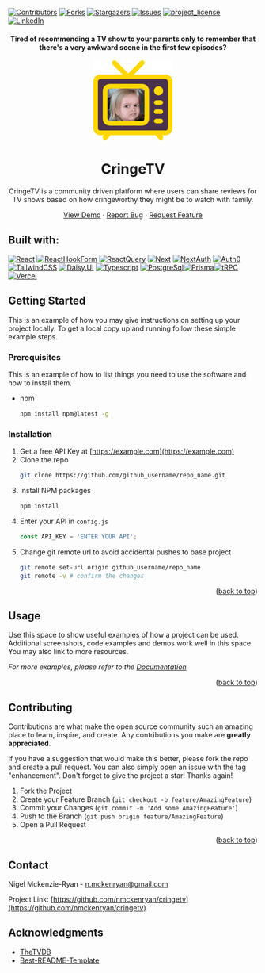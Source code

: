 [![Contributors][contributors-shield]][contributors-url]
[![Forks][forks-shield]][forks-url]
[![Stargazers][stars-shield]][stars-url]
[![Issues][issues-shield]][issues-url]
[![project_license][license-shield]][license-url]
[![LinkedIn][linkedin-shield]][linkedin-url]

<!-- PROJECT LOGO -->

<h4 align="center">
Tired of recommending a TV show to your parents only to remember that there's a very awkward scene in the first few episodes? </h4>

<div align="center">
  <a href="https://github.com/nmckenryan/cringetv">
    <img src="public/cringetv-logo.png" alt="Logo" width="160" height="160">
  </a>

<h1 align="center">CringeTV</h1>



<p>
CringeTV is a community driven platform where users can share reviews for TV shows based on how cringeworthy they might be to watch with family.  
</p>
    <a href="https://cringetv-qm5xlqand-nmckenryans-projects.vercel.app/">View Demo</a>
    ·
    <a href="https://github.com/nMckenryan/cringetv/issues/new?labels=bug&template=bug-report---.md">Report Bug</a>
    ·
    <a href="https://github.com/nMckenryan/cringetv/issues/new?labels=enhancement&template=feature-request---.md">Request Feature</a>
  </p>
</div>


## Built with:

[![React][React.js]][React-url] [![ReactHookForm][ReactHookForm]][ReactHookFormURL] [![ReactQuery][ReactQuery]][ReactQueryURL]
[![Next][Next.js]][Next-url] [![NextAuth][NextAuth.js]][NextAuth.jsURL] [![Auth0][Auth0]][Auth0URL]
[![TailwindCSS][TailwindCSS]][TailwindCSSURL] [![Daisy.UI][Daisy.UI]][Daisy.UIURL]
[![Typescript][Typescript]][TypescriptURL]
[![PostgreSql][PostgreSql]][PostgreSqlURL][![Prisma][Prisma]][PrismaURL][![tRPC][tRPC]][tRPCURL]
[![Vercel][Vercel]][VercelURL]


<!-- GETTING STARTED -->
## Getting Started

This is an example of how you may give instructions on setting up your project locally.
To get a local copy up and running follow these simple example steps.

### Prerequisites

This is an example of how to list things you need to use the software and how to install them.
* npm
  ```sh
  npm install npm@latest -g
  ```

### Installation

1. Get a free API Key at [https://example.com](https://example.com)
2. Clone the repo
   ```sh
   git clone https://github.com/github_username/repo_name.git
   ```
3. Install NPM packages
   ```sh
   npm install
   ```
4. Enter your API in `config.js`
   ```js
   const API_KEY = 'ENTER YOUR API';
   ```
5. Change git remote url to avoid accidental pushes to base project
   ```sh
   git remote set-url origin github_username/repo_name
   git remote -v # confirm the changes
   ```

<p align="right">(<a href="#readme-top">back to top</a>)</p>



<!-- USAGE EXAMPLES -->
## Usage

Use this space to show useful examples of how a project can be used. Additional screenshots, code examples and demos work well in this space. You may also link to more resources.

_For more examples, please refer to the [Documentation](https://example.com)_

<p align="right">(<a href="#readme-top">back to top</a>)</p>




<!-- CONTRIBUTING -->
## Contributing

Contributions are what make the open source community such an amazing place to learn, inspire, and create. Any contributions you make are **greatly appreciated**.

If you have a suggestion that would make this better, please fork the repo and create a pull request. You can also simply open an issue with the tag "enhancement".
Don't forget to give the project a star! Thanks again!

1. Fork the Project
2. Create your Feature Branch (`git checkout -b feature/AmazingFeature`)
3. Commit your Changes (`git commit -m 'Add some AmazingFeature'`)
4. Push to the Branch (`git push origin feature/AmazingFeature`)
5. Open a Pull Request

<p align="right">(<a href="#readme-top">back to top</a>)</p>

<!-- CONTACT -->
## Contact

Nigel Mckenzie-Ryan  - n.mckenryan@gmail.com

Project Link: [https://github.com/nmckenryan/cringetv](https://github.com/nmckenryan/cringetv)

<!-- ACKNOWLEDGMENTS -->
## Acknowledgments

* [TheTVDB](https://www.thetvdb.com)
* [Best-README-Template](https://github.com/othneildrew/Best-README-Template/)





<!-- MARKDOWN LINKS & IMAGES -->
<!-- https://www.markdownguide.org/basic-syntax/#reference-style-links -->
[contributors-shield]: https://img.shields.io/github/contributors/nmckenryan/cringetv.svg?style=for-the-badge
[contributors-url]: https://github.com/nMckenryan/cringetv/graphs/contributors
[forks-shield]: https://img.shields.io/github/forks/nmckenryan/cringetv.svg?style=for-the-badge
[forks-url]: https://github.com/nMckenryan/cringetv/network/members
[stars-shield]: https://img.shields.io/github/stars/nmckenryan/cringetv.svg?style=for-the-badge
[stars-url]: https://github.com/nMckenryan/cringetv/stargazers
[issues-shield]: https://img.shields.io/github/issues/nmckenryan/cringetv.svg?style=for-the-badge
[issues-url]: https://github.com/nMckenryan/cringetv/issues
[license-shield]: https://img.shields.io/github/license/nmckenryan/cringetv.svg?style=for-the-badge
[license-url]: https://github.com/nMckenryan/cringetv/main/LICENSE.txt
[linkedin-shield]: https://img.shields.io/badge/-LinkedIn-black.svg?style=for-the-badge&logo=linkedin&colorB=555
[linkedin-url]: https://linkedin.com/in/nmckenryan
[product-screenshot]: images/screenshot.png

[Next.js]: https://img.shields.io/badge/next.js-000000?style=for-the-badge&logo=nextdotjs&logoColor=white
[Next-url]: https://nextjs.org/
[React.js]: https://img.shields.io/badge/React-20232A?style=for-the-badge&logo=react&logoColor=61DAFB
[React-url]: https://reactjs.org/

[ReactHookForm]: https://img.shields.io/badge/React%20Hook%20Form-000000?style=for-the-badge&logo=reacthookform&logoColor=white&color=%23EC5990
[ReactHookFormURL]: https://react-hook-form.com/

[ReactQuery]: https://img.shields.io/badge/ReactQuery-000000?style=for-the-badge&logo=reactquery&logoColor=white&color=%23FF4154
[ReactQueryURL]: https://react-query.tanstack.com

[Daisy.UI]: https://img.shields.io/badge/DaisyUI-0000?style=for-the-badge&logo=daisyui&logoColor=white&color=%231AD1A5
[Daisy.UIURL]: https://daisyui.com/

[NextAuth.js]: https://img.shields.io/badge/NextAuth-000000?style=for-the-badge&logo=nextdotjs&logoColor=white&color=%23ab26dc
[NextAuth.jsURL]: https://next-auth.js.org 

[Auth0]: https://img.shields.io/badge/Auth0-000000?style=for-the-badge&logo=auth0&logoColor=white&color=%23EB5424
[Auth0URL]: https://auth0.com/

[PostgreSql]: https://img.shields.io/badge/postgres-00000?style=for-the-badge&logo=postgresql&logoColor=white&color=%234169E1
[PostgreSqlURL]: https://postgresql.org

[Prisma]: https://img.shields.io/badge/Prisma-000000?style=for-the-badge&logo=prisma&logoColor=white&color=%232D3748
[PrismaURL]: https://prisma.io

[TailwindCSS]: https://img.shields.io/badge/tailwind-00000?style=for-the-badge&logo=tailwind&logoColor=white&color=%2306B6D4

[TailwindCSSURL]: https://tailwindcss.com

[tRPC]: https://img.shields.io/badge/tRPC-000000?style=for-the-badge&logo=tRPC&logoColor=white&color=%232596BE
[tRPCURL]: https://trpc.io

[Typescript]: https://img.shields.io/badge/Typescript-000000?style=for-the-badge&logo=typescript&logoColor=white&color=%233178C6
[TypescriptURL]: https://typescriptlang.org

[Vercel]: https://img.shields.io/badge/Vercel-000000?style=for-the-badge&logo=vercel&logoColor=white&color=%23000000
[VercelURL]: https://vercel.com

